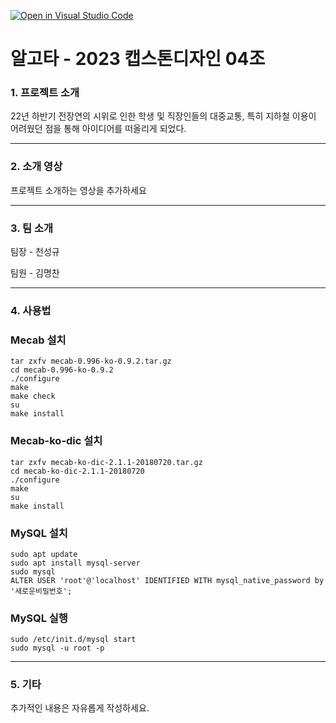 [![Open in Visual Studio Code](https://classroom.github.com/assets/open-in-vscode-c66648af7eb3fe8bc4f294546bfd86ef473780cde1dea487d3c4ff354943c9ae.svg)](https://classroom.github.com/online_ide?assignment_repo_id=10029363&assignment_repo_type=AssignmentRepo)
# 알고타 - 2023 캡스톤디자인 04조


### 1. 프로젝트 소개

22년 하반기 전장연의 시위로 인한 학생 및 직장인들의 대중교통, 특히 지하철 이용이 
어려웠던 점을 통해 아이디어를 떠올리게 되었다.

---

### 2. 소개 영상

프로젝트 소개하는 영상을 추가하세요

---

### 3. 팀 소개
팀장 - 천성규

팀원 - 김명찬

---

### 4. 사용법
### Mecab 설치
```
tar zxfv mecab-0.996-ko-0.9.2.tar.gz
cd mecab-0.996-ko-0.9.2
./configure 
make
make check
su
make install
```

### Mecab-ko-dic 설치
```
tar zxfv mecab-ko-dic-2.1.1-20180720.tar.gz
cd mecab-ko-dic-2.1.1-20180720
./configure 
make
su
make install
```

### MySQL 설치
```
sudo apt update
sudo apt install mysql-server
sudo mysql
ALTER USER 'root'@'localhost' IDENTIFIED WITH mysql_native_password by '새로운비밀번호';
```

### MySQL 실행
```
sudo /etc/init.d/mysql start
sudo mysql -u root -p
```

---

### 5. 기타

추가적인 내용은 자유롭게 작성하세요.
